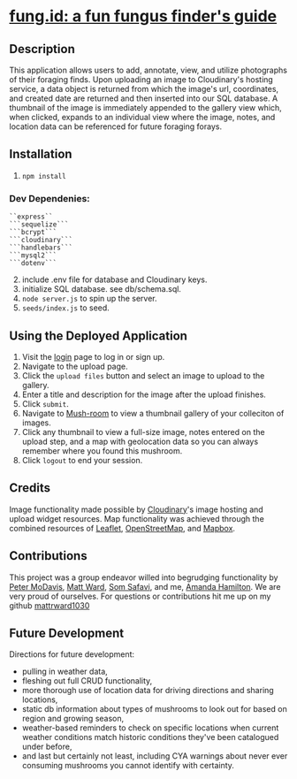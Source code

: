 # [fung.id: a fun fungus finder's guide](https://fung-id.herokuapp.com/)
## Description
This application allows users to add, annotate, view, and utilize photographs of their foraging finds. Upon uploading an image to Cloudinary's hosting service, a data object is returned from which the image's url, coordinates, and created date are returned and then inserted into our SQL database. A thumbnail of the image is immediately appended to the gallery view which, when clicked, expands to an individual view where the image, notes, and location data can be referenced for future foraging forays. 
## Installation
1. ```npm install ```
 ### Dev Dependenies:
    ``express``
    ```sequelize```
    ```bcrypt```
    ```cloudinary```
    ```handlebars```
    ```mysql2```
    ```dotenv```
2. include .env file for database and Cloudinary keys. 
3. initialize SQL database. see db/schema.sql.
4. ```node server.js``` to spin up the server. 
5. ```seeds/index.js``` to seed.
## Using the Deployed Application
1. Visit the [login](https://fung-id.herokuapp.com/login) page to log in or sign up.
2. Navigate to the upload page. 
3. Click the ```upload files``` button and select an image to upload to the gallery. 
4. Enter a title and description for the image after the upload finishes. 
5. Click ```submit```. 
6. Navigate to [Mush-room](https://fung-id.herokuapp.com/mush-room) to view a thumbnail gallery of your colleciton of images. 
7. Click any thumbnail to view a full-size image, notes entered on the upload step, and a map with geolocation data so you can always remember where you found this mushroom. 
8. Click ```logout``` to end your session. 
## Credits
Image functionality made possible by [Cloudinary](https://cloudinary.com/documentation/image_upload_api_reference)'s image hosting and upload widget resources. 
Map functionality was achieved through the combined resources of [Leaflet](https://leafletjs.com/), [OpenStreetMap](https://www.openstreetmap.org/#map=5/38.007/-95.844), and [Mapbox](https://www.mapbox.com/). 
## Contributions
This project was a group endeavor willed into begrudging functionality by
[Peter MoDavis](https://github.com/PeterMoDavis), [Matt Ward](https://github.com/mattrward1030), [Som Safavi](https://github.com/somisalami12), and me, [Amanda Hamilton](https://github.com/polysnacktyl). We are very proud of ourselves. 
For questions or contributions hit me up on my github <a href="https://github.com/mattrward1030">mattrward1030</a>
## Future Development
Directions for future development: 
- pulling in weather data,
- fleshing out full CRUD functionality,
- more thorough use of location data for driving directions and sharing locations,
- static db information about types of mushrooms to look out for based on region and growing season, 
- weather-based reminders to check on specific locations when current weather conditions match historic conditions they've been catalogued under before, 
- and last but certainly not least, including CYA warnings about never ever consuming mushrooms you cannot identify with certainty. 